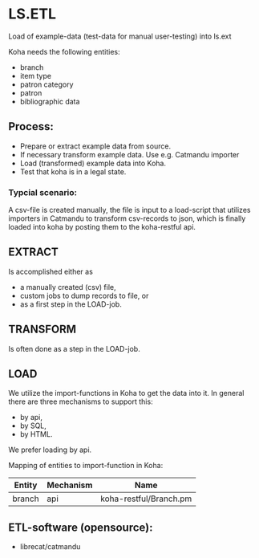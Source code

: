 # LS.ETL
Load of example-data (test-data for manual user-testing) into ls.ext

Koha needs the following entities:
- branch
- item type
- patron category
- patron
- bibliographic data

## Process:
- Prepare or extract example data from source.
- If necessary transform example data. Use e.g. Catmandu importer
- Load (transformed) example data into Koha.
- Test that koha is in a legal state.

### Typcial scenario:
A csv-file is created manually, the file is input to a load-script that
utilizes importers in Catmandu to transform csv-records to json, which is
finally loaded into koha by posting them to the koha-restful api.

## EXTRACT
Is accomplished either as 
* a manually created (csv) file,
* custom jobs to dump records to file, or
* as a first step in the LOAD-job.

## TRANSFORM
Is often done as a step in the LOAD-job.

## LOAD
We utilize the import-functions in Koha to get the data into it. In general
there are three mechanisms to support this:
* by api,
* by SQL,
* by HTML. 

We prefer loading by api.

Mapping of entities to import-function in Koha:

Entity | Mechanism | Name
------ | --------- | ----
branch | api       | koha-restful/Branch.pm


## ETL-software (opensource):
- librecat/catmandu
